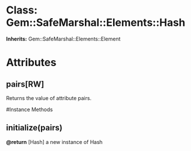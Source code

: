 # Class: Gem::SafeMarshal::Elements::Hash
**Inherits:** Gem::SafeMarshal::Elements::Element
    



# Attributes
## pairs[RW] [](#attribute-i-pairs)
Returns the value of attribute pairs.


#Instance Methods
## initialize(pairs) [](#method-i-initialize)

**@return** [Hash] a new instance of Hash

